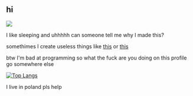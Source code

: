 ## hi 
![](https://komarev.com/ghpvc/?username=05xapresses&color=green)

I like sleeping and uhhhhh can someone tell me why I made this? 

somethimes I create useless things like [this](https://github.com/05xapresses/powercord-weather) or [this](https://github.com/05xapresses/planwiadomienia)

btw I'm bad at programming so what the fuck are you doing on this profile go somewhere else

[![Top Langs](https://github-readme-stats.vercel.app/api/top-langs/?username=05xapresses&layout=compact)](https://github.com/anuraghazra/github-readme-stats)

I live in poland pls help
<!--i need friends :(-->
